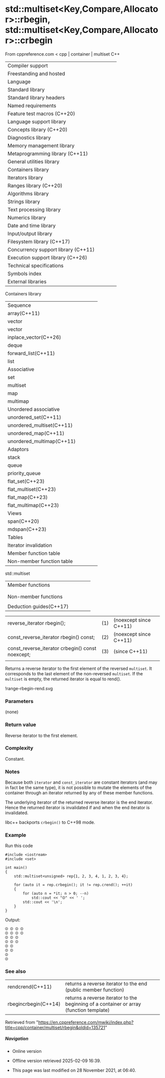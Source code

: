 # std::multiset<Key,Compare,Allocator>::rbegin, std::multiset<Key,Compare,Allocator>::crbegin

From cppreference.com
< cpp‎ | container‎ | multiset
C++

|  |  |  |  |  |
| --- | --- | --- | --- | --- |
| Compiler support | | | | |
| Freestanding and hosted | | | | |
| Language | | | | |
| Standard library | | | | |
| Standard library headers | | | | |
| Named requirements | | | | |
| Feature test macros (C++20) | | | | |
| Language support library | | | | |
| Concepts library (C++20) | | | | |
| Diagnostics library | | | | |
| Memory management library | | | | |
| Metaprogramming library (C++11) | | | | |
| General utilities library | | | | |
| Containers library | | | | |
| Iterators library | | | | |
| Ranges library (C++20) | | | | |
| Algorithms library | | | | |
| Strings library | | | | |
| Text processing library | | | | |
| Numerics library | | | | |
| Date and time library | | | | |
| Input/output library | | | | |
| Filesystem library (C++17) | | | | |
| Concurrency support library (C++11) | | | | |
| Execution support library (C++26) | | | | |
| Technical specifications | | | | |
| Symbols index | | | | |
| External libraries | | | | |

Containers library

|  |  |  |  |  |
| --- | --- | --- | --- | --- |
| Sequence | | | | |
| array(C++11) | | | | |
| vector | | | | |
| vector<bool> | | | | |
| inplace_vector(C++26) | | | | |
| deque | | | | |
| forward_list(C++11) | | | | |
| list | | | | |
| Associative | | | | |
| set | | | | |
| multiset | | | | |
| map | | | | |
| multimap | | | | |
| Unordered associative | | | | |
| unordered_set(C++11) | | | | |
| unordered_multiset(C++11) | | | | |
| unordered_map(C++11) | | | | |
| unordered_multimap(C++11) | | | | |
| Adaptors | | | | |
| stack | | | | |
| queue | | | | |
| priority_queue | | | | |
| flat_set(C++23) | | | | |
| flat_multiset(C++23) | | | | |
| flat_map(C++23) | | | | |
| flat_multimap(C++23) | | | | |
| Views | | | | |
| span(C++20) | | | | |
| mdspan(C++23) | | | | |
| Tables | | | | |
| Iterator invalidation | | | | |
| Member function table | | | | |
| Non-member function table | | | | |

std::multiset

|  |  |  |  |  |
| --- | --- | --- | --- | --- |
| Member functions | | | | |
| |  |  |  |  |  |  |  |  |  |  |  |  |  |  |  |  |  |  |  |  |  |  | | --- | --- | --- | --- | --- | --- | --- | --- | --- | --- | --- | --- | --- | --- | --- | --- | --- | --- | --- | --- | --- | --- | | |  |  |  |  |  | | --- | --- | --- | --- | --- | | multiset::multiset | | | | | | multiset::~multiset | | | | | | |  |  |  |  |  | | --- | --- | --- | --- | --- | | multiset::operator= | | | | | | multiset::get_allocator | | | | | | |
| |  |  |  |  |  |  |  |  |  |  |  |  |  |  |  |  |  |  |  |  |  |  |  |  |  |  |  |  |  |  |  |  |  |  |  |  |  |  |  |  |  |  |  |  |  |  |  |  |  |  |  |  |  |  |  |  |  |  |  |  |  |  |  |  |  |  |  |  |  |  |  |  |  |  |  |  |  |  |  |  |  |  |  |  |  |  |  |  |  |  |  |  |  |  |  |  |  |  |  |  |  |  |  |  |  |  |  |  |  |  |  |  |  |  |  |  |  |  |  |  |  |  |  |  |  |  |  |  |  |  |  |  |  |  |  |  |  |  |  |  |  |  |  |  |  |  |  | | --- | --- | --- | --- | --- | --- | --- | --- | --- | --- | --- | --- | --- | --- | --- | --- | --- | --- | --- | --- | --- | --- | --- | --- | --- | --- | --- | --- | --- | --- | --- | --- | --- | --- | --- | --- | --- | --- | --- | --- | --- | --- | --- | --- | --- | --- | --- | --- | --- | --- | --- | --- | --- | --- | --- | --- | --- | --- | --- | --- | --- | --- | --- | --- | --- | --- | --- | --- | --- | --- | --- | --- | --- | --- | --- | --- | --- | --- | --- | --- | --- | --- | --- | --- | --- | --- | --- | --- | --- | --- | --- | --- | --- | --- | --- | --- | --- | --- | --- | --- | --- | --- | --- | --- | --- | --- | --- | --- | --- | --- | --- | --- | --- | --- | --- | --- | --- | --- | --- | --- | --- | --- | --- | --- | --- | --- | --- | --- | --- | --- | --- | --- | --- | --- | --- | --- | --- | --- | --- | --- | --- | --- | --- | --- | --- | --- | --- | | |  |  |  |  |  | | --- | --- | --- | --- | --- | | Iterators | | | | | | multiset::beginmultiset::cbegin(C++11) | | | | | | multiset::endmultiset::cend(C++11) | | | | | | ****multiset::rbeginmultiset::crbegin****(C++11) | | | | | | multiset::rendmultiset::crend(C++11) | | | | | | Capacity | | | | | | multiset::size | | | | | | multiset::max_size | | | | | | multiset::empty | | | | | | Observers | | | | | | multiset::key_comp | | | | | | multiset::value_comp | | | | | | |  |  |  |  |  | | --- | --- | --- | --- | --- | | Modifiers | | | | | | multiset::clear | | | | | | multiset::erase | | | | | | multiset::swap | | | | | | multiset::extract(C++17) | | | | | | multiset::merge(C++17) | | | | | | multiset::insert | | | | | | multiset::insert_range(C++23) | | | | | | multiset::emplace(C++11) | | | | | | multiset::emplace_hint(C++11) | | | | | | Lookup | | | | | | multiset::count | | | | | | multiset::find | | | | | | multiset::contains(C++20) | | | | | | multiset::equal_range | | | | | | multiset::lower_bound | | | | | | multiset::upper_bound | | | | | | |
| Non-member functions | | | | |
| |  |  |  |  |  |  |  |  |  |  |  |  |  |  |  |  |  |  |  |  |  |  |  |  |  |  |  | | --- | --- | --- | --- | --- | --- | --- | --- | --- | --- | --- | --- | --- | --- | --- | --- | --- | --- | --- | --- | --- | --- | --- | --- | --- | --- | --- | | |  |  |  |  |  | | --- | --- | --- | --- | --- | | std::swap(std::multiset) | | | | | | erase_if(std::multiset)(C++20) | | | | | | operator==operator<=>(C++20) | | | | | |  | | | | | | |  |  |  |  |  | | --- | --- | --- | --- | --- | | operator!=operator<operator>operator<=operator>=(until C++20)(until C++20)(until C++20)(until C++20)(until C++20) | | | | | | |
| Deduction guides(C++17) | | | | |

|  |  |  |
| --- | --- | --- |
| reverse_iterator rbegin(); | (1) | (noexcept since C++11) |
| const_reverse_iterator rbegin() const; | (2) | (noexcept since C++11) |
| const_reverse_iterator crbegin() const noexcept; | (3) | (since C++11) |
|  |  |  |

Returns a reverse iterator to the first element of the reversed `multiset`. It corresponds to the last element of the non-reversed `multiset`. If the `multiset` is empty, the returned iterator is equal to rend().

!range-rbegin-rend.svg

### Parameters

(none)

### Return value

Reverse iterator to the first element.

### Complexity

Constant.

### Notes

Because both `iterator` and `const_iterator` are constant iterators (and may in fact be the same type), it is not possible to mutate the elements of the container through an iterator returned by any of these member functions.

The underlying iterator of the returned reverse iterator is the end iterator. Hence the returned iterator is invalidated if and when the end iterator is invalidated.

libc++ backports `crbegin()` to C++98 mode.

### Example

Run this code

```
#include <iostream>
#include <set>
 
int main()
{
    std::multiset<unsigned> rep{1, 2, 3, 4, 1, 2, 3, 4};
 
    for (auto it = rep.crbegin(); it != rep.crend(); ++it)
    {
        for (auto n = *it; n > 0; --n)
            std::cout << "⏼" << ' ';
        std::cout << '\n';
    }
}

```

Output:

```
⏼ ⏼ ⏼ ⏼
⏼ ⏼ ⏼ ⏼
⏼ ⏼ ⏼
⏼ ⏼ ⏼
⏼ ⏼
⏼ ⏼
⏼
⏼

```

### See also

|  |  |
| --- | --- |
| rendcrend(C++11) | returns a reverse iterator to the end   (public member function) |
| rbegincrbegin(C++14) | returns a reverse iterator to the beginning of a container or array   (function template) |

Retrieved from "<https://en.cppreference.com/mwiki/index.php?title=cpp/container/multiset/rbegin&oldid=135721>"

##### Navigation

- Online version
- Offline version retrieved 2025-02-09 16:39.

- This page was last modified on 28 November 2021, at 06:40.